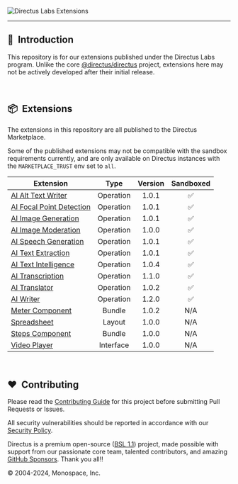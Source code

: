 ![Directus Labs Extensions](https://github.com/directus-labs/extensions/assets/1461554/aae72c6c-e47a-4a6f-968a-5cf1d6b5a73d)

---

## 🐰 &nbsp;Introduction

This repository is for our extensions published under the Directus Labs program. Unlike the core [@directus/directus](https://github.com/directus/directus) project, extensions here may not be actively developed after their initial release.

<br>

## 📦 &nbsp;Extensions

The extensions in this repository are all published to the Directus Marketplace.

Some of the published extensions may not be compatible with the sandbox requirements currently, and are only available on Directus instances with the `MARKETPLACE_TRUST` env set to `all`.

| Extension | Type | Version | Sandboxed |
| --------- | :--: | :-----: | :-------: |
| [AI Alt Text Writer](//github.com/directus-labs/extensions/tree/main/packages/ai-alt-text-writer) | Operation | 1.0.1 | ✅ |
| [AI Focal Point Detection](//github.com/directus-labs/extensions/tree/main/packages/ai-focal-point-detection-operation) | Operation | 1.0.1 | ✅ |
| [AI Image Generation](//github.com/directus-labs/extensions/tree/main/packages/ai-image-generation-operation) | Operation | 1.0.1 | ✅ |
| [AI Image Moderation](//github.com/directus-labs/extensions/tree/main/packages/ai-image-moderation-operation) | Operation | 1.0.0 | ✅ |
| [AI Speech Generation](//github.com/directus-labs/extensions/tree/main/packages/ai-speech-generation-operation) | Operation | 1.0.1 | ✅ |
| [AI Text Extraction](//github.com/directus-labs/extensions/tree/main/packages/ai-text-extraction-operation) | Operation | 1.0.1 | ✅ |
| [AI Text Intelligence](//github.com/directus-labs/extensions/tree/main/packages/ai-text-intelligence-operation) | Operation | 1.0.4 | ✅ |
| [AI Transcription](//github.com/directus-labs/extensions/tree/main/packages/ai-transcription-operation) | Operation | 1.1.0 | ✅ |
| [AI Translator](//github.com/directus-labs/extensions/tree/main/packages/ai-translator-operation) | Operation | 1.0.2 | ✅ |
| [AI Writer](//github.com/directus-labs/extensions/tree/main/packages/ai-writer-operation) | Operation | 1.2.0 | ✅ |
| [Meter Component](//github.com/directus-labs/extensions/tree/main/packages/meter-component) | Bundle | 1.0.2 | N/A |
| [Spreadsheet](//github.com/directus-labs/extensions/tree/main/packages/spreadsheet-layout) | Layout | 1.0.0 | N/A |
| [Steps Component](//github.com/directus-labs/extensions/tree/main/packages/steps-component) | Bundle | 1.0.0 | N/A |
| [Video Player](//github.com/directus-labs/extensions/tree/main/packages/video-player-interface) | Interface | 1.0.0 | N/A |

<!-- Tentatively Upcoming - no promises!

| [AI Research](//github.com/directus-labs/extensions/tree/main/packages/ai-research-interface) | Interface | Planned | N/A |
| [Conflict Monitor](//github.com/directus-labs/extensions/tree/main/packages/conflict-monitor) | Interface | Planned | N/A |

-->

<br>

## ❤️ &nbsp;Contributing

Please read the [Contributing Guide](//github.com/directus-labs/extensions/blob/main/contributing.md) for this project before submitting Pull Requests or Issues.

All security vulnerabilities should be reported in accordance with our [Security Policy](//docs.directus.io/contributing/introduction.html#report-security-vulnerability).

Directus is a premium open-source ([BSL 1.1](//github.com/directus/directus/blob/main/license)) project, made possible with support from our passionate core team, talented contributors, and amazing [GitHub Sponsors](//github.com/sponsors/directus). Thank you all!!

© 2004-2024, Monospace, Inc.
